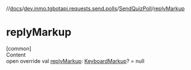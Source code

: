 //[docs](../../../index.md)/[dev.inmo.tgbotapi.requests.send.polls](../index.md)/[SendQuizPoll](index.md)/[replyMarkup](reply-markup.md)



# replyMarkup  
[common]  
Content  
open override val [replyMarkup](reply-markup.md): [KeyboardMarkup](../../dev.inmo.tgbotapi.types.buttons/-keyboard-markup/index.md)? = null  



